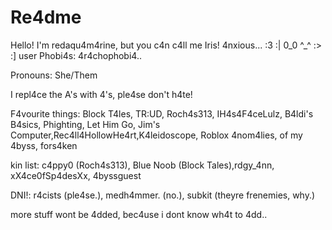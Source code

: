 # Re4dme
Hello! I'm redaqu4m4rine, but you c4n c4ll me Iris!
4nxious...
:3 :| 0_0 ^_^ :> :] user
Phobi4s: 4r4chophobi4..

Pronouns: She/Them

I repl4ce the A's with 4's, ple4se don't h4te!


F4vourite things: Block T4les, TR:UD, Roch4s313, IH4s4F4ceLulz, B4ldi's B4sics, Phighting, Let Him Go, Jim's Computer,Rec4ll4HollowHe4rt,K4leidoscope, Roblox 4nom4lies, of my 4byss, fors4ken

kin list:
c4ppy0 (Roch4s313), Blue Noob (Block Tales),rdgy_4nn, xX4ce0fSp4desXx, 4byssguest

DNI!: r4cists (ple4se.), medh4mmer. (no.), subkit (theyre frenemies, why.)


more stuff wont be 4dded, bec4use i dont know wh4t to 4dd..

